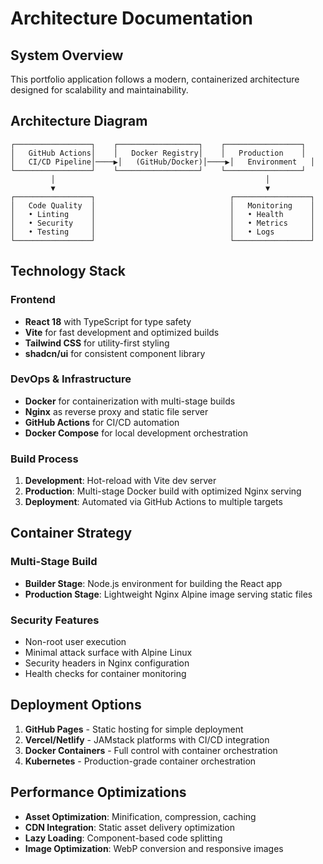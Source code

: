# Architecture Documentation

## System Overview

This portfolio application follows a modern, containerized architecture designed for scalability and maintainability.

## Architecture Diagram

```
┌─────────────────┐    ┌──────────────────┐    ┌─────────────────┐
│   GitHub Actions│    │   Docker Registry│    │   Production    │
│   CI/CD Pipeline│────▶│   (GitHub/Docker)│────▶│   Environment   │
└─────────────────┘    └──────────────────┘    └─────────────────┘
         │                                               │
         ▼                                               ▼
┌─────────────────┐                              ┌─────────────────┐
│   Code Quality  │                              │   Monitoring    │
│   • Linting     │                              │   • Health      │
│   • Security    │                              │   • Metrics     │
│   • Testing     │                              │   • Logs        │
└─────────────────┘                              └─────────────────┘
```

## Technology Stack

### Frontend
- **React 18** with TypeScript for type safety
- **Vite** for fast development and optimized builds
- **Tailwind CSS** for utility-first styling
- **shadcn/ui** for consistent component library

### DevOps & Infrastructure
- **Docker** for containerization with multi-stage builds
- **Nginx** as reverse proxy and static file server
- **GitHub Actions** for CI/CD automation
- **Docker Compose** for local development orchestration

### Build Process
1. **Development**: Hot-reload with Vite dev server
2. **Production**: Multi-stage Docker build with optimized Nginx serving
3. **Deployment**: Automated via GitHub Actions to multiple targets

## Container Strategy

### Multi-Stage Build
- **Builder Stage**: Node.js environment for building the React app
- **Production Stage**: Lightweight Nginx Alpine image serving static files

### Security Features
- Non-root user execution
- Minimal attack surface with Alpine Linux
- Security headers in Nginx configuration
- Health checks for container monitoring

## Deployment Options

1. **GitHub Pages** - Static hosting for simple deployment
2. **Vercel/Netlify** - JAMstack platforms with CI/CD integration
3. **Docker Containers** - Full control with container orchestration
4. **Kubernetes** - Production-grade container orchestration

## Performance Optimizations

- **Asset Optimization**: Minification, compression, caching
- **CDN Integration**: Static asset delivery optimization
- **Lazy Loading**: Component-based code splitting
- **Image Optimization**: WebP conversion and responsive images
